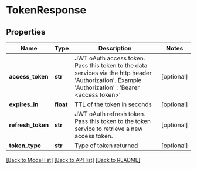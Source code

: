 # TokenResponse

## Properties
Name | Type | Description | Notes
------------ | ------------- | ------------- | -------------
**access_token** | **str** | JWT oAuth access token. Pass this token to the data services via the http header &#x27;Authorization&#x27;. Example &#x27;Authorization&#x27; : &#x27;Bearer &lt;access token&gt;&#x27; | [optional] 
**expires_in** | **float** | TTL of the token in seconds | [optional] 
**refresh_token** | **str** | JWT oAuth refresh token. Pass this token to the token service to retrieve a new access token. | [optional] 
**token_type** | **str** | Type of token returned | [optional] 

[[Back to Model list]](../README.md#documentation-for-models) [[Back to API list]](../README.md#documentation-for-api-endpoints) [[Back to README]](../README.md)

